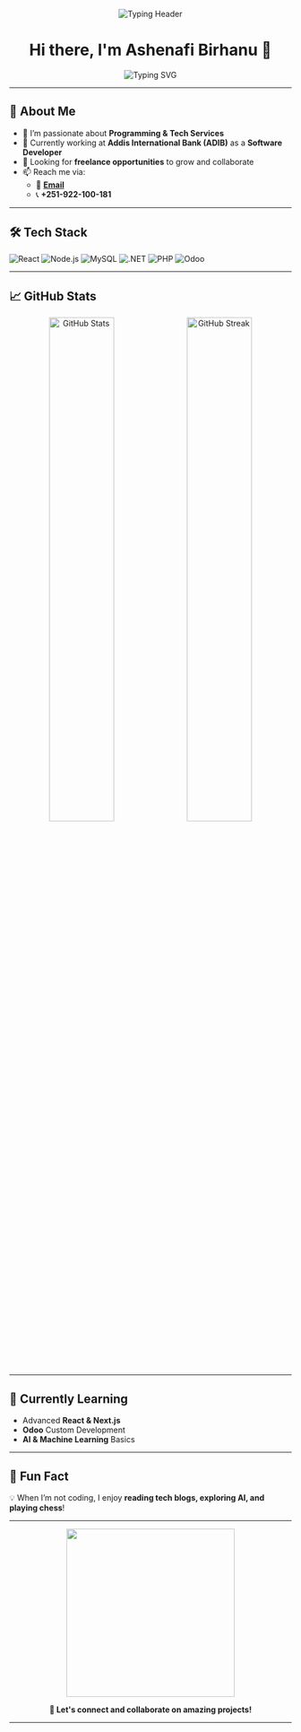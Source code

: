 <!-- Header Image -->
<p align="center">
  <img src="https://readme-typing-svg.demolab.com?font=Fira+Code&weight=500&size=24&pause=1000&color=F7F7F7&center=true&vCenter=true&width=900&lines=🚀+Welcome+to+Ashenafi's+GitHub!;👨‍💻+Software+Developer+at+ADIB;💡+Passionate+about+Tech+and+Programming" alt="Typing Header" />
</p>


<h1 align="center">Hi there, I'm Ashenafi Birhanu 👋</h1>

<p align="center">
  <img src="https://readme-typing-svg.herokuapp.com?font=Fira+Code&size=22&pause=1000&color=00A1D6&width=435&lines=Software+Developer+%7C+Tech+Enthusiast;Freelancer+%7C+Open-Source+Contributor;Always+Learning+New+Technologies" alt="Typing SVG" />
</p>

---

## 🚀 About Me
- 👀 I’m passionate about **Programming & Tech Services**
- 🌱 Currently working at **Addis International Bank (ADIB)** as a **Software Developer**
- 💞 Looking for **freelance opportunities** to grow and collaborate
- 📫 Reach me via:
  - 📧 **[Email](mailto:Ashenafibirhanu33@gmail.com)**
  - 📞 **+251-922-100-181**

---

## 🛠️ Tech Stack

![React](https://img.shields.io/badge/React-20232A?style=for-the-badge&logo=react&logoColor=61DAFB)
![Node.js](https://img.shields.io/badge/Node.js-43853D?style=for-the-badge&logo=node.js&logoColor=white)
![MySQL](https://img.shields.io/badge/MySQL-4479A1?style=for-the-badge&logo=mysql&logoColor=white)
![.NET](https://img.shields.io/badge/.NET-512BD4?style=for-the-badge&logo=dotnet&logoColor=white)
![PHP](https://img.shields.io/badge/PHP-777BB4?style=for-the-badge&logo=php&logoColor=white)
![Odoo](https://img.shields.io/badge/Odoo-875A7B?style=for-the-badge&logo=odoo&logoColor=white)

---

## 📈 GitHub Stats
<p align="center">
  <img src="https://github-readme-stats.vercel.app/api?username=Ashenafi-Bir&show_icons=true&theme=radical" alt="GitHub Stats" width="48%"/>
  <img src="https://github-readme-streak-stats.herokuapp.com/?user=Ashenafi-Bir&theme=radical" alt="GitHub Streak" width="48%"/>
</p>

---

## 🎯 Currently Learning
- Advanced **React & Next.js**
- **Odoo** Custom Development
- **AI & Machine Learning** Basics

---

## 🌟 Fun Fact
💡 When I’m not coding, I enjoy **reading tech blogs, exploring AI, and playing chess**!

---

<p align="center">
  <img src="https://media.giphy.com/media/qgQUggAC3Pfv687qPC/giphy.gif" width="300px">
</p>

<p align="center">
  <strong>💙 Let's connect and collaborate on amazing projects!</strong>
</p>

---
